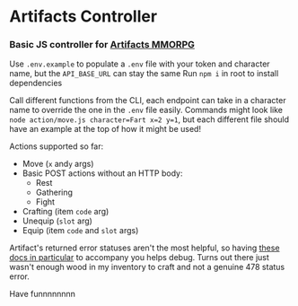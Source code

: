 # Artifacts Controller
### Basic JS controller for [Artifacts MMORPG](https://www.artifactsmmo.com/)

Use `.env.example` to populate a `.env` file with your token and character name, but the `API_BASE_URL` can stay the same
Run `npm i` in root to install dependencies

Call different functions from the CLI, each endpoint can take in a character name to override the one in the `.env` file easily.
Commands might look like `node action/move.js character=Fart x=2 y=1`, but each different file should have an example at the top of how it might be used! 

Actions supported so far:
- Move (`x` and`y` args)
- Basic POST actions without an HTTP body:
  - Rest
  - Gathering
  - Fight
- Crafting (item `code` arg)
- Unequip (`slot` arg)
- Equip (item `code` and `slot` args)

Artifact's returned error statuses aren't the most helpful, so having [these docs in particular](https://api.artifactsmmo.com/docs/#/) to accompany you helps debug. Turns out there just wasn't enough wood in my inventory to craft and not a genuine 478 status error.

Have funnnnnnnn 
